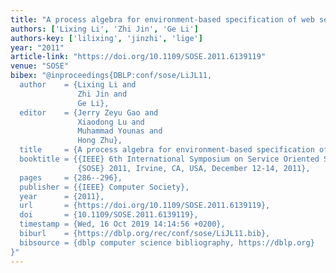 ```yaml
---
title: "A process algebra for environment-based specification of web services"
authors: ['Lixing Li', 'Zhi Jin', 'Ge Li']
authors-key: ['lilixing', 'jinzhi', 'lige']
year: "2011"
article-link: "https://doi.org/10.1109/SOSE.2011.6139119"
venue: "SOSE"
bibex: "@inproceedings{DBLP:conf/sose/LiJL11,
  author    = {Lixing Li and
               Zhi Jin and
               Ge Li},
  editor    = {Jerry Zeyu Gao and
               Xiaodong Lu and
               Muhammad Younas and
               Hong Zhu},
  title     = {A process algebra for environment-based specification of web services},
  booktitle = {{IEEE} 6th International Symposium on Service Oriented System Engineering,
               {SOSE} 2011, Irvine, CA, USA, December 12-14, 2011},
  pages     = {286--296},
  publisher = {{IEEE} Computer Society},
  year      = {2011},
  url       = {https://doi.org/10.1109/SOSE.2011.6139119},
  doi       = {10.1109/SOSE.2011.6139119},
  timestamp = {Wed, 16 Oct 2019 14:14:56 +0200},
  biburl    = {https://dblp.org/rec/conf/sose/LiJL11.bib},
  bibsource = {dblp computer science bibliography, https://dblp.org}
}"
---
```

